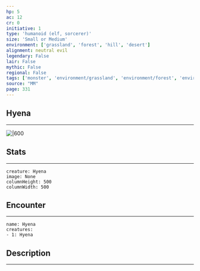 ```yaml
---
hp: 5
ac: 12
cr: 0
initiative: 1
type: 'humanoid (elf, sorcerer)'    
size: 'Small or Medium'
environment: ['grassland', 'forest', 'hill', 'desert']
alignment: neutral evil
legendary: False
lair: False
mythic: False
regional: False
tags: ['monster', 'environment/grassland', 'environment/forest', 'environment/hill', 'environment/desert']
source: "MM"
page: 331
---
```


## Hyena
---

![|600](D:/Program%20Files/5e.tools/img/bestiary/MM/Hyena.jpg)

## Stats
---

```statblock
creature: Hyena
image: None
columnHeight: 500
columnWidth: 500
```

## Encounter
---

```encounter-table
name: Hyena
creatures:
- 1: Hyena
```

## Description
---




